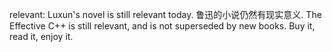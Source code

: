 relevant: Luxun's novel is still relevant today. 鲁迅的小说仍然有现实意义.
		The Effective C++ is still relevant, and is not superseded by new books. Buy it, read it, enjoy it.
